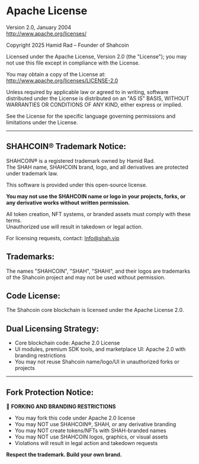 # Apache License
Version 2.0, January 2004  
http://www.apache.org/licenses/

Copyright 2025 Hamid Rad – Founder of Shahcoin

Licensed under the Apache License, Version 2.0 (the "License");
you may not use this file except in compliance with the License.

You may obtain a copy of the License at:
    http://www.apache.org/licenses/LICENSE-2.0

Unless required by applicable law or agreed to in writing, software
distributed under the License is distributed on an "AS IS" BASIS,
WITHOUT WARRANTIES OR CONDITIONS OF ANY KIND, either express or implied.

See the License for the specific language governing permissions and
limitations under the License.

---

## SHAHCOIN® Trademark Notice:

SHAHCOIN® is a registered trademark owned by Hamid Rad.  
The SHAH name, SHAHCOIN brand, logo, and all derivatives are protected under trademark law.

This software is provided under this open-source license.

**You may not use the SHAHCOIN name or logo in your projects, forks, or any derivative works without written permission.**

All token creation, NFT systems, or branded assets must comply with these terms.  
Unauthorized use will result in takedown or legal action.

For licensing requests, contact: Info@shah.vip

## Trademarks:

The names "SHAHCOIN", "SHAH", "SHAHI", and their logos are trademarks of the Shahcoin project and may not be used without permission.

## Code License:

The Shahcoin core blockchain is licensed under the Apache License 2.0.

## Dual Licensing Strategy:

- Core blockchain code: Apache 2.0 License
- UI modules, premium SDK tools, and marketplace UI: Apache 2.0 with branding restrictions
- You may not reuse Shahcoin name/logo/UI in unauthorized forks or projects

---

## Fork Protection Notice:

🚫 **FORKING AND BRANDING RESTRICTIONS**

- You may fork this code under Apache 2.0 license
- You may NOT use SHAHCOIN®, SHAH, or any derivative branding
- You may NOT create tokens/NFTs with SHAH-branded names
- You may NOT use SHAHCOIN logos, graphics, or visual assets
- Violations will result in legal action and takedown requests

**Respect the trademark. Build your own brand.**
